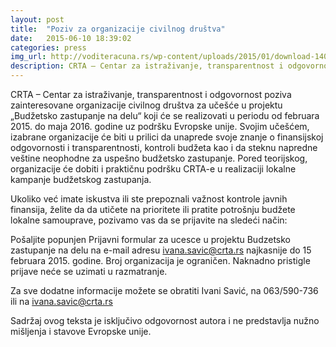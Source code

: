 ```yaml
---
layout: post
title:  "Poziv za organizacije civilnog društva"
date:   2015-06-10 18:39:02
categories: press
img_url: http://voditeracuna.rs/wp-content/uploads/2015/01/download-140x93.jpg
description: CRTA – Centar za istraživanje, transparentnost i odgovornost poziva zainteresovane organizacije civilnog društva za učešće u projektu „Budžetsko zastupanje na delu“ koji će se realizovati u periodu od februara 2015. do maja 2016. godine uz podršku Evropske unije. Svojim učešćem, izabrane organizacije će biti u prilici da unaprede svoje znanje o finansijskoj odgovornosti i transparentnosti
---
```

CRTA – Centar za istraživanje, transparentnost i odgovornost poziva zainteresovane organizacije civilnog društva za učešće u projektu „Budžetsko zastupanje na delu“ koji će se realizovati u periodu od februara 2015. do maja 2016. godine uz podršku Evropske unije. Svojim učešćem, izabrane organizacije će biti u prilici da unaprede svoje znanje o finansijskoj odgovornosti i transparentnosti, kontroli budžeta kao i da steknu napredne veštine neophodne za uspešno budžetsko zastupanje. Pored teorijskog, organizacije će dobiti i praktičnu podršku CRTA-e u realizaciji lokalne kampanje budžetskog zastupanja.

Ukoliko već imate iskustva ili ste prepoznali važnost kontrole javnih finansija, želite da da utičete na prioritete ili pratite potrošnju budžete lokalne samouprave, pozivamo vas da se prijavite na sledeći način:

Pošaljite popunjen  Prijavni formular za ucesce u projektu Budzetsko zastupanje na delu na e-mail adresu ivana.savic@crta.rs najkasnije do 15 februara 2015. godine. Broj organizacija je ograničen. Naknadno pristigle prijave neće se uzimati u razmatranje.

Za sve dodatne informacije možete se obratiti Ivani Savić, na 063/590-736 ili na ivana.savic@crta.rs



Sadržaj ovog teksta je isključivo odgovornost autora i ne predstavlja nužno mišljenja i stavove Evropske unije.

